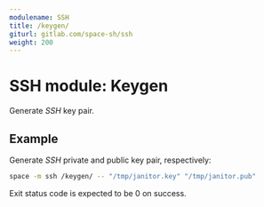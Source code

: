 ```yaml
---
modulename: SSH
title: /keygen/
giturl: gitlab.com/space-sh/ssh
weight: 200
---
```

# SSH module: Keygen

Generate _SSH_ key pair.


## Example

Generate _SSH_ private and public key pair, respectively:
```sh
space -m ssh /keygen/ -- "/tmp/janitor.key" "/tmp/janitor.pub"
```

Exit status code is expected to be 0 on success.
